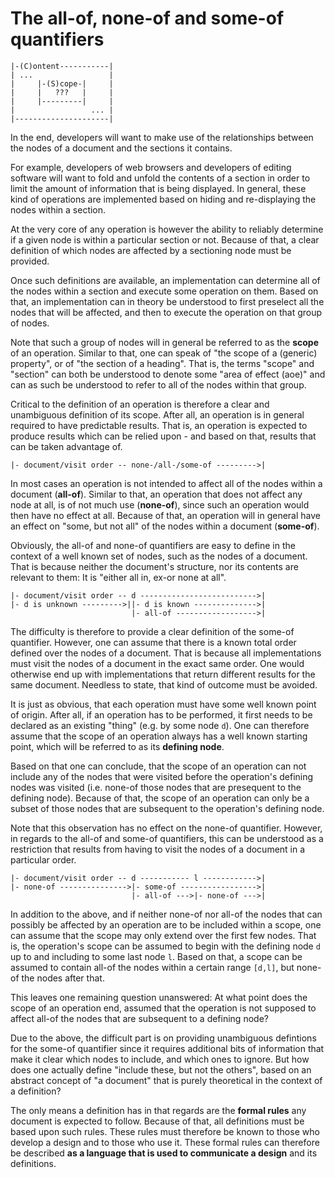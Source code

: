 
<!-- ======================================================================= -->
# The all-of, none-of and some-of quantifiers

```
|-(C)ontent-----------|
| ...                 |
|     |-(S)cope-|     |
|     |   ???   |     |
|     |---------|     |
|                 ... |
|---------------------|
```

In the end, developers will want to make use of the relationships between the
nodes of a document and the sections it contains.

For example, developers of web browsers and developers of editing software will
want to fold and unfold the contents of a section in order to limit the amount
of information that is being displayed. In general, these kind of operations
are implemented based on hiding and re-displaying the nodes within a section.

At the very core of any operation is however the ability to reliably determine
if a given node is within a particular section or not. Because of that, a clear
definition of which nodes are affected by a sectioning node must be provided.

Once such definitions are available, an implementation can determine all of
the nodes within a section and execute some operation on them. Based on that,
an implementation can in theory be understood to first preselect all the nodes
that will be affected, and then to execute the operation on that group of nodes.

Note that such a group of nodes will in general be referred to as the **scope**
of an operation. Similar to that, one can speak of "the scope of a (generic)
property", or of "the section of a heading". That is, the terms "scope" and
"section" can both be understood to denote some "area of effect (aoe)" and
can as such be understood to refer to all of the nodes within that group.

Critical to the definition of an operation is therefore a clear and unambiguous
definition of its scope. After all, an operation is in general required to have
predictable results. That is, an operation is expected to produce results which
can be relied upon - and based on that, results that can be taken advantage of.

<!-- ======================================================================= -->

```
|- document/visit order -- none-/all-/some-of --------->|
```

In most cases an operation is not intended to affect all of the nodes within a
document (**all-of**). Similar to that, an operation that does not affect any
node at all, is of not much use (**none-of**), since such an operation would
then have no effect at all. Because of that, an operation will in general have
an effect on "some, but not all" of the nodes within a document (**some-of**).

Obviously, the all-of and none-of quantifiers are easy to define in the context
of a well known set of nodes, such as the nodes of a document. That is because
neither the document's structure, nor its contents are relevant to them:
It is "either all in, ex-or none at all".

<!-- ======================================================================= -->

```
|- document/visit order -- d -------------------------->|
|- d is unknown --------->||- d is known -------------->|
                           |- all-of ------------------>|
```

The difficulty is therefore to provide a clear definition of the some-of
quantifier. However, one can assume that there is a known total order defined
over the nodes of a document. That is because all implementations must visit
the nodes of a document in the exact same order. One would otherwise end up
with implementations that return different results for the same document.
Needless to state, that kind of outcome must be avoided.

It is just as obvious, that each operation must have some well known point of
origin. After all, if an operation has to be performed, it first needs to be
declared as an existing "thing" (e.g. by some node `d`). One can therefore
assume that the scope of an operation always has a well known starting point,
which will be referred to as its **defining node**.

Based on that one can conclude, that the scope of an operation can not include
any of the nodes that were visited before the operation's defining nodes was
visited (i.e. none-of those nodes that are presequent to the defining node).
Because of that, the scope of an operation can only be a subset of those nodes
that are subsequent to the operation's defining node.

Note that this observation has no effect on the none-of quantifier. However,
in regards to the all-of and some-of quantifiers, this can be understood as
a restriction that results from having to visit the nodes of a document in a
particular order.

<!-- ======================================================================= -->

```
|- document/visit order -- d ----------- l ------------>|
|- none-of --------------->|- some-of ----------------->|
                           |- all-of --->|- none-of --->|
```

In addition to the above, and if neither none-of nor all-of the nodes that
can possibly be affected by an operation are to be included within a scope,
one can assume that the scope may only extend over the first few nodes. That
is, the operation's scope can be assumed to begin with the defining node `d`
up to and including to some last node `l`. Based on that, a scope can be
assumed to contain all-of the nodes within a certain range `[d,l]`, but
none-of the nodes after that.

This leaves one remaining question unanswered: At what point does the scope
of an operation end, assumed that the operation is not supposed to affect
all-of the nodes that are subsequent to a defining node?

Due to the above, the difficult part is on providing unambiguous defintions
for the some-of quantifier since it requires additional bits of information
that make it clear which nodes to include, and which ones to ignore. But how
does one actually define "include these, but not the others", based on an
abstract concept of "a document" that is purely theoretical in the context
of a definition?

The only means a definition has in that regards are the **formal rules** any
document is expected to follow. Because of that, all definitions must be based
upon such rules. These rules must therefore be known to those who develop a
design and to those who use it. These formal rules can therefore be described
**as a language that is used to communicate a design** and its definitions.
